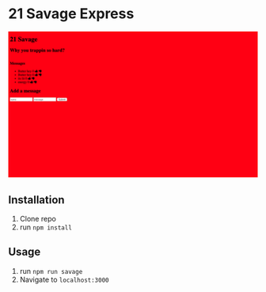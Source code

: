 # 21 Savage Express
![](public/21.png)

## Installation

1. Clone repo
2. run `npm install`

## Usage

1. run `npm run savage`
2. Navigate to `localhost:3000`
